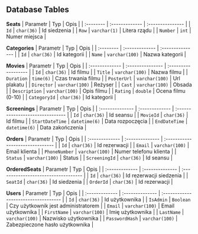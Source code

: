 ## Database Tables

**Seats** 
| Parametr  | Typ            | Opis             |
| :-------- | :------------- | :--------------- |
| `Id`      | `char(36)`     | Id siedzenia     |
| `Row`     | `varchar(1)`   | Litera rządu     |
| `Number`  | `int`          | Numer miejsca    |

**Categories** 
| Parametr  | Typ            | Opis             |
| :-------- | :------------- | :--------------- |
| `Id`      | `char(36)`     | Id kategorii     |
| `Name`    | `varchar(100)` | Nazwa kategorii  |

**Movies** 
| Parametr       | Typ              | Opis                |
| :------------- | :--------------- | :------------------ |
| `Id`           | `char(36)`       | Id filmu            |
| `Title`        | `varchar(100)`   | Nazwa filmu         |
| `Duration`     | `time(6)`        | Czas trwania filmu  | 
| `PosterUrl`    | `varchar(100)`   | Url plakatu         |
| `Director`     | `varchar(100)`   | Reżyser             |
| `Cast`         | `varchar(100)`   | Obsada              |
| `Description`  | `varchar(100)`   | Opis filmu          |
| `Rating`       | `double`         | Ocena filmu (0-10)  |
| `CategoryId`   | `char(36)`       | Id kategorii        |

**Screenings** 
| Parametr        | Typ            | Opis                             |
| :-------------- | :------------- | :------------------------------- |
| `Id`            | `char(36)`     | Id seansu                        |
| `MovieId`       | `char(36)`     | Id filmu                         |
| `StartDateTime` | `datetime(6)`  | Data rozpoczęcia                 |
| `EndDateTime`   | `datetime(6)`  | Data zakończenia                 |

**Orders** 
| Parametr       | Typ             | Opis                             |
| :------------- | :-------------- | :------------------------------- |
| `Id`           | `char(36)`      | Id rezerwacji                    |
| `Email`        | `varchar(100)`  | Email klienta                    |
| `PhoneNumber`  | `varchar(100)`  | Numer telefonu klienta           |
| `Status`       | `varchar(100)`  | Status                           |
| `ScreeningId`  | `char(36)`      | Id seansu                        |

**OrderedSeats** 
| Parametr       | Typ             | Opis                                 |
| :------------- | :-------------- | :----------------------------------- |
| `Id`           | `char(36)`      | Id rezerwacji siedzenia              |
| `SeatId`       | `char(36)`      | Id siedzenia                         |
| `OrderId`      | `char(36)`      | Id rezerwacji                        |

**Users**
| Parametr       | Typ             | Opis                                 |
| :------------- | :-------------- | :----------------------------------- |
| `Id`           | `char(36)`      | Id użytkownika                       |
| `IsAdmin`      | `Boolean`       | Czy użytkownik jest administratorem  |
| `Email`        | `varchar(100)`  | Email użytkownika                    |
| `FirstName`    | `varchar(100)`  | Imię użytkownika                     |
| `LastName`     | `varchar(100)`  | Nazwisko użytkownika                 |
| `PasswordHash` | `varchar(100)`  | Zabezpieczone hasło użytkownika      |
